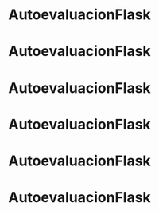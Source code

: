 # AutoevaluacionFlask
# AutoevaluacionFlask
# AutoevaluacionFlask
# AutoevaluacionFlask
# AutoevaluacionFlask
# AutoevaluacionFlask
